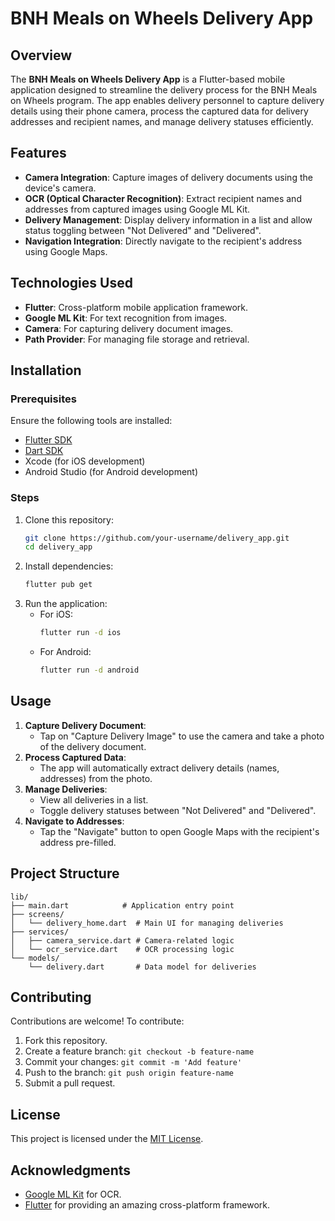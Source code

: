 # BNH Meals on Wheels Delivery App  

## Overview
The **BNH Meals on Wheels Delivery App** is a Flutter-based mobile application designed to streamline the delivery process for the BNH Meals on Wheels program. The app enables delivery personnel to capture delivery details using their phone camera, process the captured data for delivery addresses and recipient names, and manage delivery statuses efficiently.

## Features
- **Camera Integration**: Capture images of delivery documents using the device's camera.
- **OCR (Optical Character Recognition)**: Extract recipient names and addresses from captured images using Google ML Kit.
- **Delivery Management**: Display delivery information in a list and allow status toggling between "Not Delivered" and "Delivered".
- **Navigation Integration**: Directly navigate to the recipient's address using Google Maps.

## Technologies Used
- **Flutter**: Cross-platform mobile application framework.
- **Google ML Kit**: For text recognition from images.
- **Camera**: For capturing delivery document images.
- **Path Provider**: For managing file storage and retrieval.

## Installation

### Prerequisites
Ensure the following tools are installed:
- [Flutter SDK](https://flutter.dev/docs/get-started/install)
- [Dart SDK](https://dart.dev/get-dart)
- Xcode (for iOS development)
- Android Studio (for Android development)

### Steps
1. Clone this repository:
   ```bash
   git clone https://github.com/your-username/delivery_app.git
   cd delivery_app
   ```
2. Install dependencies:
   ```bash
   flutter pub get
   ```
3. Run the application:
   - For iOS:
     ```bash
     flutter run -d ios
     ```
   - For Android:
     ```bash
     flutter run -d android
     ```

## Usage
1. **Capture Delivery Document**:
   - Tap on "Capture Delivery Image" to use the camera and take a photo of the delivery document.
2. **Process Captured Data**:
   - The app will automatically extract delivery details (names, addresses) from the photo.
3. **Manage Deliveries**:
   - View all deliveries in a list.
   - Toggle delivery statuses between "Not Delivered" and "Delivered".
4. **Navigate to Addresses**:
   - Tap the "Navigate" button to open Google Maps with the recipient's address pre-filled.

## Project Structure
```
lib/
├── main.dart            # Application entry point
├── screens/
│   └── delivery_home.dart  # Main UI for managing deliveries
├── services/
│   ├── camera_service.dart # Camera-related logic
│   └── ocr_service.dart    # OCR processing logic
└── models/
    └── delivery.dart       # Data model for deliveries
```

## Contributing
Contributions are welcome! To contribute:
1. Fork this repository.
2. Create a feature branch: `git checkout -b feature-name`
3. Commit your changes: `git commit -m 'Add feature'`
4. Push to the branch: `git push origin feature-name`
5. Submit a pull request.

## License
This project is licensed under the [MIT License](LICENSE).

## Acknowledgments
- [Google ML Kit](https://developers.google.com/ml-kit) for OCR.
- [Flutter](https://flutter.dev/) for providing an amazing cross-platform framework.
